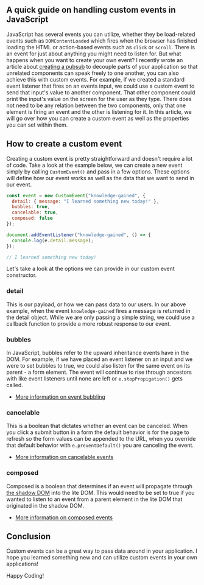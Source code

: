 ## A quick guide on handling custom events in JavaScript

JavaScript has several events you can utilize, whether they be load-related events such as `DOMContentLoaded` which fires when the browser has finished loading the HTML or action-based events such as `click` or `scroll`. There is an event for just about anything you might need to listen for. But what happens when you want to create your own event? I recently wrote an article about [creating a pubsub](https://huntertrammell.dev/blog/understanding-how-to-work-with-the-publish-subscribe-model-in-javascript) to decouple parts of your application so that unrelated components can speak freely to one another, you can also achieve this with custom events. For example, if we created a standard event listener that fires on an events input, we could use a custom event to send that input's value to another component. That other component could print the input's value on the screen for the user as they type. There does not need to be any relation between the two components, only that one element is firing an event and the other is listening for it. In this article, we will go over how you can create a custom event as well as the properties you can set within them.

## How to create a custom event

Creating a custom event is pretty straightforward and doesn't require a lot of code. Take a look at the example below, we can create a new event simply by calling `CustomEvent()` and pass in a few options. These options will define how our event works as well as the data that we want to send in our event.

```js
const event = new CustomEvent("knowledge-gained", {
  detail: { message: "I learned something new today!" },
  bubbles: true,
  cancelable: true,
  composed: false
});

document.addEventListener("knowledge-gained", () => {
  console.log(e.detail.message);
});

// I learned something new today!
```

Let's take a look at the options we can provide in our custom event constructor.

### detail

This is our payload, or how we can pass data to our users. In our above example, when the event `knowledge-gained` fires a message is returned in the detail object. While we are only passing a simple string, we could use a callback function to provide a more robust response to our event.

### bubbles

In JavaScript, bubbles refer to the upward inheritance events have in the DOM. For example, if we have placed an event listener on an input and we were to set bubbles to true, we could also listen for the same event on its parent - a form element. The event will continue to rise through ancestors with like event listeners until none are left or `e.stopPropigation()` gets called.

- [More information on event bubbling](https://developer.mozilla.org/en-US/docs/Learn/JavaScript/Building_blocks/Events#event_bubbling_and_capture)

### cancelable

This is a boolean that dictates whether an event can be canceled. When you click a submit button in a form the default behavior is for the page to refresh so the form values can be appended to the URL, when you override that default behavior with `e.preventDefault()` you are canceling the event.

- [More information on cancelable events](https://developer.mozilla.org/en-US/docs/Web/API/Event/cancelable)

### composed

Composed is a boolean that determines if an event will propagate through [the shadow DOM](https://huntertrammell.dev/blog/a-brief-introduction-to-web-components) into the lite DOM. This would need to be set to true if you wanted to listen to an event from a parent element in the lite DOM that originated in the shadow DOM.

- [More information on composed events](https://developer.mozilla.org/en-US/docs/Web/API/Event/composed)

## Conclusion

Custom events can be a great way to pass data around in your application. I hope you learned something new and can utilize custom events in your own applications!

Happy Coding!